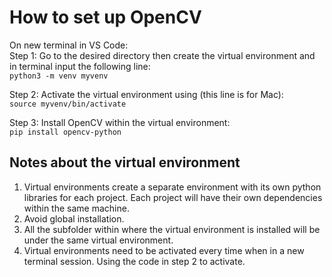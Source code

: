 # How to set up OpenCV  

On new terminal in VS Code:  
Step 1: Go to the desired directory then create the virtual environment and in terminal input the following line:  
`python3 -m venv myvenv`  
  
Step 2: Activate the virtual environment using (this line is for Mac):  
`source myvenv/bin/activate`  

Step 3: Install OpenCV within the virtual environment:  
`pip install opencv-python`  

## Notes about the virtual environment
1. Virtual environments create a separate environment with its own python libraries for each project. Each project will have their own dependencies within the same machine.  
2. Avoid global installation.  
3. All the subfolder within where the virtual environment is installed will be under the same virtual environment.
4. Virtual environments need to be activated every time when in a new terminal session. Using the code in step 2 to activate.